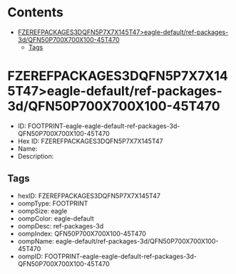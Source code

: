 



Contents
========

* [FZEREFPACKAGES3DQFN5P7X7X145T47>eagle-default/ref-packages-3d/QFN50P700X700X100-45T470](#fzerefpackages3dqfn5p7x7x145t47eagle-defaultref-packages-3dqfn50p700x700x100-45t470)
	* [Tags](#tags)

# FZEREFPACKAGES3DQFN5P7X7X145T47>eagle-default/ref-packages-3d/QFN50P700X700X100-45T470

- ID: FOOTPRINT-eagle-eagle-default-ref-packages-3d-QFN50P700X700X100-45T470
- Hex ID: FZEREFPACKAGES3DQFN5P7X7X145T47
- Name: 
- Description: 

## Tags

- hexID: FZEREFPACKAGES3DQFN5P7X7X145T47
- oompType: FOOTPRINT
- oompSize: eagle
- oompColor: eagle-default
- oompDesc: ref-packages-3d
- oompIndex: QFN50P700X700X100-45T470
- oompName: eagle-default/ref-packages-3d/QFN50P700X700X100-45T470
- oompID: FOOTPRINT-eagle-eagle-default-ref-packages-3d-QFN50P700X700X100-45T470
